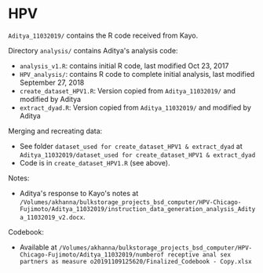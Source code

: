 # HPV

`Aditya_11032019/` contains the R code received from Kayo. 

Directory `analysis/` contains Aditya's analysis code:     
  * `analysis_v1.R`:           contains initial R code, last modified Oct 23, 2017    
  * `HPV_analysis/`:           contains R code to complete initial analysis, last modified September 27, 2018        
  * `create_dataset_HPV1.R`:   Version copied from `Aditya_11032019/` and modified by Aditya    
  * `extract_dyad.R`:          Version copied from `Aditya_11032019/` and modified by Aditya
  
Merging and recreating data:   
  * See folder `dataset_used for create_dataset_HPV1 & extract_dyad` 
    at    
    ```Aditya_11032019/dataset_used for create_dataset_HPV1 & extract_dyad```    
  * Code is in `create_dataset_HPV1.R` (see above).   

Notes: 
  * Aditya's response to Kayo's notes at `/Volumes/akhanna/bulkstorage_projects_bsd_computer/HPV-Chicago-Fujimoto/Aditya_11032019/instruction_data_generation_analysis_Aditya_11032019_v2.docx`.   
  
Codebook:
* Available at `/Volumes/akhanna/bulkstorage_projects_bsd_computer/HPV-Chicago-Fujimoto/Aditya_11032019/numberof receptive anal sex partners as measure o20191109125620/Finalized_Codebook - Copy.xlsx`
  
  

